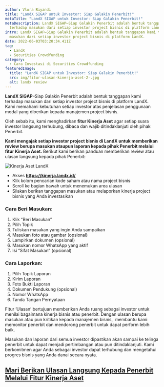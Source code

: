 ```yaml
---
author: Vlora Riyandi
title: "LandX SIGAP untuk Investor: Siap Galakin Penerbit!"
metaTitle: "LandX SIGAP untuk Investor: Siap Galakin Penerbit!"
metaDescription: LandX SIGAP–Siap Galakin Penerbit adalah bentuk tanggapan kami
  terhadap masukan dari setiap investor project bisnis di platform LandX.
intro: LandX SIGAP–Siap Galakin Penerbit adalah bentuk tanggapan kami terhadap
  masukan dari setiap investor project bisnis di platform LandX.
date: 2022-06-03T03:20:34.411Z
tag:
  - LandX
  - Securities Crowdfunding
category:
  - Cara Investasi di Securities Crowdfunding
featuredImage:
  title: "LandX SIGAP untuk Investor: Siap Galakin Penerbit!"
  src: img/fitur-ulasan-kinerja-aset-2-.jpg
  alt: landx review
---
```

**LandX SIGAP**–Siap Galakin Penerbit adalah bentuk tanggapan kami terhadap masukan dari setiap investor project bisnis di platform LandX. Kami memahami kebutuhan setiap investor atas penjelasan penggunaan modal yang diberikan kepada manajemen project bisnis.

Oleh sebab itu, kami menghadirkan **fitur Kinerja Aset** agar setiap suara investor langsung terhubung, dibaca dan wajib ditindaklanjuti oleh pihak Penerbit.

**Kami mengajak setiap investor project bisnis di LandX untuk memberikan review berupa masukan ataupun laporan kepada pihak Penerbit melalui fitur Kinerja Aset.** Berikut kami berikan panduan memberikan review atau ulasan langsung kepada pihak Penerbit:

![Kinerja Aset LandX](https://lh3.googleusercontent.com/dDQ-i-LNd5QsVMlOuOZV16368fNBDnU6loLTijrGhnH9ajGZZ6bE8bGoWrijUjWYtYfAlmXgdd8vrFeTN6O0rZfqqYZ6aeFN92cc1kxsYT_41Ezc22BFQKK0-DnRpzIBy1J4laoHiAUiZtx6nw "Fitur Kinerja Aset di LandX")

* Akses **<https://kinerja.landx.id/>** 
* Klik kolom pencarian kode saham atau nama project bisnis
* Scroll ke bagian bawah untuk menemukan area ulasan
* Silakan berikan tanggapan masukan atau melaporkan kinerja project bisnis yang Anda investasikan

### Cara Beri Masukan:

1. Klik “Beri Masukan” 
2. Pilih Topik 
3. Tuliskan masukan yang ingin Anda sampaikan
4. Masukan foto atau gambar (opsional)
5. Lampirkan dokumen (opsional)
6. Masukan nomor WhatsApp yang aktif
7. Isi “Sifat Masukan” (opsional)

### Cara Laporkan:

1. Pilih Topik Laporan
2. Kirim Laporan
3. Foto Bukti Laporan
4. Dokumen Pendukung (opsional)
5. Nomor WhatsApp
6. Tanda Tangan Pernyataan

Fitur ‘Ulasan’ bertujuan memberikan Anda ruang sebagai investor untuk menilai bagaimana kinerja bisnis atau penerbit. Dengan ulasan berupa masukan atau pun kritikan kepada manajemen bisnis,  membantu kami memonitor penerbit dan mendorong penerbit untuk dapat perform lebih baik.

Masukan dan laporan dari semua investor dipastikan akan sampai ke telinga penerbit untuk dapat menjadi pertimbangan atau pun ditindaklanjuti. Kami berkomitmen agar Anda sebagai investor dapat terhubung dan mengetahui progres bisnis yang Anda danai secara nyata.

## [Mari Berikan Ulasan Langsung Kepada Penerbit Melalui Fitur Kinerja Aset](https://kinerja.landx.id/?utm_source=blog&utm_medium=artikel&utm_campaign=landxsigap)